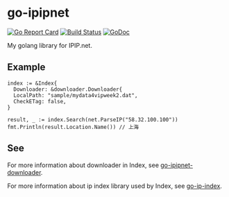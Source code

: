 # go-ipipnet

[![Go Report Card](https://goreportcard.com/badge/github.com/yangchenxing/go-ipipnet)](https://goreportcard.com/report/github.com/yangchenxing/go-ipipnet)
[![Build Status](https://travis-ci.org/yangchenxing/go-ipipnet.svg?branch=master)](https://travis-ci.org/yangchenxing/go-ipipnet)
[![GoDoc](http://godoc.org/github.com/yangchenxing/go-ipipnet?status.svg)](http://godoc.org/github.com/yangchenxing/go-ipipnet)

My golang library for IPIP.net.

## Example

    index := &Index{
      Downloader: &downloader.Downloader{
      LocalPath: "sample/mydata4vipweek2.dat",
      CheckETag: false,
    }
    
    result, _ := index.Search(net.ParseIP("58.32.100.100"))
    fmt.Println(result.Location.Name()) // 上海
    
## See

For more information about downloader in Index, see [go-ipipnet-downloader](http://github.com/yangchenxing/go-ipipnet-downloader).

For more information about ip index library used by Index, see [go-ip-index](http://github.com/yangchenxing/go-ip-index).
